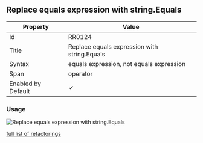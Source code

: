 ## Replace equals expression with string\.Equals

| Property           | Value                                         |
| ------------------ | --------------------------------------------- |
| Id                 | RR0124                                        |
| Title              | Replace equals expression with string\.Equals |
| Syntax             | equals expression, not equals expression      |
| Span               | operator                                      |
| Enabled by Default | &#x2713;                                      |

### Usage

![Replace equals expression with string.Equals](../../images/refactorings/ReplaceEqualsExpressionWithStringEquals.png)

[full list of refactorings](Refactorings.md)